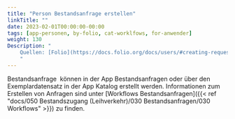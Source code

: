 ```yaml
---
title: "Person Bestandsanfrage erstellen"
linkTitle: ""
date: 2023-02-01T00:00:00-00:00
tags: [app-personen, by-folio, cat-worklfows, for-anwender]
weight: 130
Description: "
    Quellen: [Folio](https://docs.folio.org/docs/users/#creating-requests) <!-- & [GBV](https://info.gebev.de/display/FOLIOGBVEXTERN/Folio:+Person+Bestandsanfrage+erstellen) -->
    "
---
```


Bestandsanfrage  können in der App Bestandsanfragen oder über den Exemplardatensatz in der App Katalog erstellt werden. Informationen zum Erstellen von Anfragen sind unter [Workflows Bestandsanfragen]({{< ref "docs/050 Bestandszugang (Leihverkehr)/030 Bestandsanfragen/030 Workflows" >}}) zu finden.
